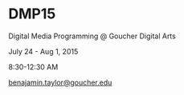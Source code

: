 # DMP15
Digital Media Programming @ Goucher Digital Arts

July 24 - Aug 1, 2015

8:30-12:30 AM

[benajamin.taylor@goucher.edu](mailto:benajamin.taylor@goucher.edu)